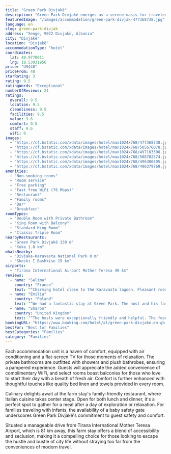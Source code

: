 ```yaml
---
title: "Green Park Divjakë"
description: "Green Park Divjakë emerges as a serene oasis for travelers seeking a blend of comfort and nature, located approximately 46 km from the iconic Rock of Kavaje."
featuredImage: "/images/accommodation/green-park-divjak-477368738.jpg"
language: en
slug: green-park-divjak
address: "Xengë, 9022 Divjakë, Albania"
city: "Divjakë"
location: "Divjakë"
accommodationType: "hotel"
coordinates:
  lat: 40.9778011
  lng: 19.53031956
price: "US$48"
priceFrom: 48
starRating: 3
rating: 9.5
ratingWords: "Exceptional"
numberOfReviews: 21
ratings:
  overall: 9.5
  location: 9.5
  cleanliness: 9.5
  facilities: 9.5
  value: 9.6
  comfort: 9.5
  staff: 9.6
  wifi: 0
images:
  - "https://cf.bstatic.com/xdata/images/hotel/max1024x768/477368738.jpg?k=b4cb8e578558de87a9efa46625883e47df129504a0408c8be645f33e76590615&o=&hp=1"
  - "https://cf.bstatic.com/xdata/images/hotel/max1024x768/505676078.jpg?k=a18c43ccb7b2b17cd70b7f8d0ffcdd7d7e47f92fae3f2f638cc861906acce456&o=&hp=1"
  - "https://cf.bstatic.com/xdata/images/hotel/max1024x768/497163306.jpg?k=9c8556fcaa00646af0a71b1c21cba90d0bcf0425ea815b81308e02a797613c2f&o=&hp=1"
  - "https://cf.bstatic.com/xdata/images/hotel/max1024x768/508782574.jpg?k=ec3884e77b35b054dd213d18463a6c22531ac74c968377ca73a98078ec9a2694&o=&hp=1"
  - "https://cf.bstatic.com/xdata/images/hotel/max1024x768/496380405.jpg?k=32b181d50f392a00a6c2e2390f552f1a5c1625668cb1999f4b0be173ca3af8f6&o=&hp=1"
  - "https://cf.bstatic.com/xdata/images/hotel/max1024x768/496379769.jpg?k=bfbb23ecfc71368c59c835bb3105fc531f9df9ab68b00968cd46f235bcaa98d4&o=&hp=1"
amenities:
  - "Non-smoking rooms"
  - "Room service"
  - "Free parking"
  - "Fast free WiFi (76 Mbps)"
  - "Restaurant"
  - "Family rooms"
  - "Bar"
  - "Breakfast"
roomTypes:
  - "Double Room with Private Bathroom"
  - "King Room with Balcony"
  - "Standard King Room"
  - "Classic Triple Room"
nearbyRestaurants:
  - "Green Park Divjakë 150 m"
  - "Kuka 1.8 km"
whatsNearby:
  - "Divjake-Karavasta National Park 0 m"
  - "Sheshi I Bashkise 15 km"
airports:
  - "Tirana International Airport Mother Teresa 49 km"
reviews:
  - name: "Salima"
    country: "France"
    text: "“Charming hotel close to the Karavasta lagoon. Pleasant rooms overlooking the garden, on-site restaurant with delicious dishes and a very warm welcome from the owners. Highly recommended”"
  - name: "Emilia"
    country: "Poland"
    text: "“We had a fantastic stay at Green Park. The host and his family were very friendly and helpful, we are so grateful for their advice and help. The room was very new, beautifully equipped and clean. The area around the hotel is full of green and...”"
  - name: "Sharon"
    country: "United Kingdom"
    text: "“The hosts were exceptionally friendly and helpful. The food was fresh and delicious. Good location in lovely grounds and peaceful.”"
bookingURL: "https://www.booking.com/hotel/al/green-park-divjake.en-gb.html?aid=8035640"
bestFor: "Best for Families"
bestCategories: "Families"
category: "Families"
---
```


Each accommodation unit is a haven of comfort, equipped with air conditioning and a flat-screen TV for those moments of relaxation. The private bathrooms are outfitted with showers and plush bathrobes, ensuring a pampered experience. Guests will appreciate the added convenience of complimentary WiFi, and select rooms boast balconies for those who love to start their day with a breath of fresh air. Comfort is further enhanced with thoughtful touches like quality bed linen and towels provided in every room.

Culinary delights await at the farm stay's family-friendly restaurant, where Italian cuisine takes center stage. Open for both lunch and dinner, it's a perfect spot to gather for a meal after a day of exploration or relaxation. For families traveling with infants, the availability of a baby safety gate underscores Green Park Divjakë's commitment to guest safety and comfort.

Situated a manageable drive from Tirana International Mother Teresa Airport, which is 81 km away, this farm stay offers a blend of accessibility and seclusion, making it a compelling choice for those looking to escape the hustle and bustle of city life without straying too far from the conveniences of modern travel.